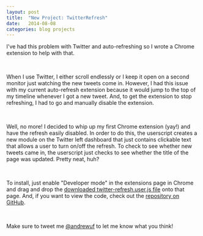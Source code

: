 ```yaml
---
layout: post
title:  "New Project: TwitterRefresh"
date:   2014-08-08
categories: blog projects
---
```


I've had this problem with Twitter and auto-refreshing so I wrote a Chrome extension to help with that.

<br />

When I use Twitter, I either scroll endlessly or I keep it open on a second monitor just watching the new tweets come in. However, I had this issue with my current auto-refresh extension because it would jump to the top of my timeline whenever I got a new tweet. And, to get the extension to stop refreshing, I had to go and manually disable the extension.

<br />

Well, no more! I decided to whip up my first Chrome extension (yay!) and have the refresh easily disabled. In order to do this, the userscript creates a new module on the Twitter left dashboard that just contains clickable text that allows a user to turn on/off the refresh. To check to see whether new tweets came in, the userscript just checks to see whether the title of the page was updated. Pretty neat, huh?

<br />

To install, just enable "Developer mode" in the extensions page in Chrome and drag and drop the [downloaded twitter-refresh.user.js file](https://github.com/andrewjkerr/twitter-refresh/raw/master/twitter-refresh.user.js) onto that page. And, if you want to view the code, check out the [repository on GitHub](https://github.com/andrewjkerr/twitter-refresh).

<br />

Make sure to tweet me [@andrewuf](https://www.twitter.com/andrewuf) to let me know what you think!